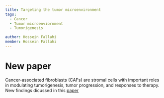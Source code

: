 ```yaml
---
title: Targeting the tumor microenvironment
tags:
  - Cancer
  - Tumor microenviornment
  - Tumorigenesis

author: Hossein Fallahi
member: Hossein Fallahi
---
```


# New paper 

Cancer-associated fibroblasts (CAFs) are stromal cells with important roles in modulating tumorigenesis, tumor progression, and responses to therapy. New findings dicussed in this [paper](https://www.nature.com/articles/s42255-022-00582-0)
